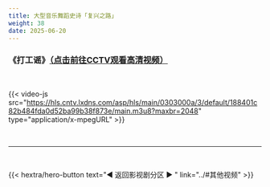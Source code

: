 ```yaml
---
title: 大型音乐舞蹈史诗「复兴之路」
weight: 38
date: 2025-06-20
---
```


### 《打工谣》[（点击前往CCTV观看高清视频）](https://tv.cctv.com/2011/01/20/VIDEqaYBYWI4st4kRdMFm1F2110111.shtml)

<br>

{{< video-js src="https://hls.cntv.lxdns.com/asp/hls/main/0303000a/3/default/188401c82b484fda0d52ba99b38f873e/main.m3u8?maxbr=2048" type="application/x-mpegURL" >}}




<br>
<hr>
<br>

{{< hextra/hero-button text="◀ 返回影视剧分区 ▶ " link="../#其他视频" >}}